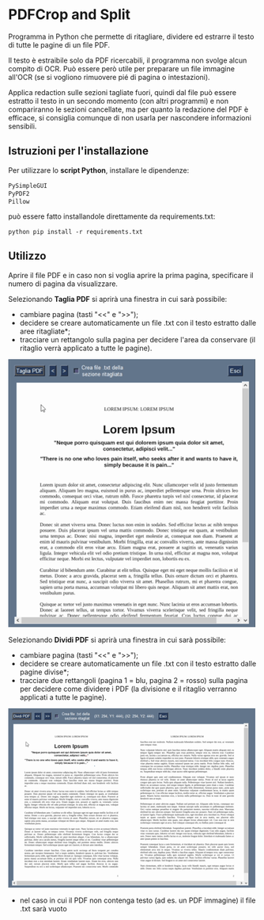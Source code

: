 # PDFCrop and Split
Programma in Python che permette di ritagliare, dividere ed estrarre il testo di tutte le pagine di un file PDF.

Il testo è estraibile solo da PDF ricercabili, il programma non svolge alcun compito di OCR. 
Può essere però utile per preparare un file immagine 
all'OCR (se si vogliono rimuovere pié di pagina o intestazioni). 

Applica redaction sulle sezioni tagliate fuori, quindi dal file 
può essere estratto il testo in un secondo momento (con altri programmi) e 
non compariranno le sezioni cancellate, ma per quanto la redazione 
del PDF è efficace, si consiglia comunque di non usarla per nascondere 
informazioni sensibili.

## Istruzioni per l'installazione
Per utilizzare lo **script Python**, installare le dipendenze:
```
PySimpleGUI
PyPDF2
Pillow
```
può essere fatto installandole direttamente da requirements.txt:

```
python pip install -r requirements.txt
```
## Utilizzo
Aprire il file PDF e in caso non si voglia aprire la prima pagina, specificare il numero di pagina da visualizzare.

Selezionando **Taglia PDF** si aprirà una finestra in cui sarà possibile:
- cambiare pagina (tasti "<<" e ">>");
- decidere se creare automaticamente un file .txt con il testo estratto dalle aree ritagliate*;
- tracciare un rettangolo sulla pagina per decidere l'area da conservare (il ritaglio verrà applicato a tutte le pagine).

![alt text](https://github.com/fla-pi/PDFCropandSplit/blob/main/demo_crop.gif)

Selezionando **Dividi PDF** si aprirà una finestra in cui sarà possibile:
- cambiare pagina (tasti "<<" e ">>");
- decidere se creare automaticamente un file .txt con il testo estratto dalle pagine divise*;
- tracciare due rettangoli (pagina 1 = blu, pagina 2 = rosso) sulla pagina per decidere come dividere i PDF (la divisione e il ritaglio verranno applicati a tutte le pagine).

![alt text](https://github.com/fla-pi/PDFCropandSplit/blob/main/demo_split.gif)


* nel caso in cui il PDF non contenga testo (ad es. un PDF immagine) il file .txt sarà vuoto
